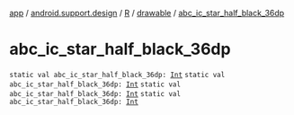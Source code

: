 [app](../../../index.md) / [android.support.design](../../index.md) / [R](../index.md) / [drawable](index.md) / [abc_ic_star_half_black_36dp](.)

# abc_ic_star_half_black_36dp

`static val abc_ic_star_half_black_36dp: `[`Int`](https://kotlinlang.org/api/latest/jvm/stdlib/kotlin/-int/index.html)
`static val abc_ic_star_half_black_36dp: `[`Int`](https://kotlinlang.org/api/latest/jvm/stdlib/kotlin/-int/index.html)
`static val abc_ic_star_half_black_36dp: `[`Int`](https://kotlinlang.org/api/latest/jvm/stdlib/kotlin/-int/index.html)
`static val abc_ic_star_half_black_36dp: `[`Int`](https://kotlinlang.org/api/latest/jvm/stdlib/kotlin/-int/index.html)